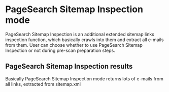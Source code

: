 # PageSearch Sitemap Inspection mode

PageSearch Sitemap Inspection is an additional extended sitemap links inspection function, which basically crawls into them and extract all e-mails from them. User can choose whether to use PageSearch Sitemap Inspection or not during pre-scan preparation steps.

## PageSearch Sitemap Inspection results

Basically PageSearch Sitemap Inspection mode returns lots of e-mails from all links, extracted from sitemap.xml


